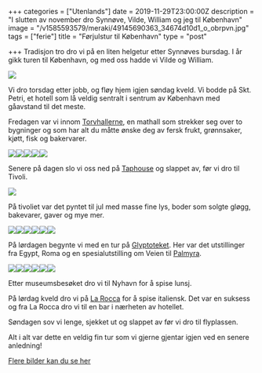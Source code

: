 +++
categories = ["Utenlands"]
date = 2019-11-29T23:00:00Z
description = "I slutten av november dro Synnøve, Vilde, William og jeg til København"
image = "/v1585593579/meraki/49145690363_34674d10d1_o_obrpvn.jpg"
tags = ["ferie"]
title = "Førjulstur til København"
type = "post"

+++
Tradisjon tro dro vi på en liten helgetur etter Synnøves bursdag. I år gikk turen til København, og med oss hadde vi Vilde og William.

![](https://res.cloudinary.com/meraki-images/image/upload/w_650,q_auto,f_auto/v1585681800/meraki/k%C3%B8benhavn-1_cc3fip.jpg)

Vi dro torsdag etter jobb, og fløy hjem igjen søndag kveld. Vi bodde på Skt. Petri, et hotell som lå veldig sentralt i sentrum av København med gåavstand til det meste.

Fredagen var vi innom [Torvhallerne](https://torvehallernekbh.dk/), en mathall som strekker seg over to bygninger og som har alt du måtte ønske deg av fersk frukt, grønnsaker, kjøtt, fisk og bakervarer.

![](https://res.cloudinary.com/meraki-images/image/upload/w_650,q_auto,f_auto/v1585681826/meraki/k%C3%B8benhavn-2_niuez0.jpg)![](https://res.cloudinary.com/meraki-images/image/upload/w_650,q_auto,f_auto/v1585681831/meraki/k%C3%B8benhavn-3_qsx2wl.jpg)![](https://res.cloudinary.com/meraki-images/image/upload/w_650,q_auto,f_auto/v1585681837/meraki/k%C3%B8benhavn-5_wei1uf.jpg)![](https://res.cloudinary.com/meraki-images/image/upload/w_650,q_auto,f_auto/v1585681842/meraki/k%C3%B8benhavn-6_j28jpk.jpg)![](https://res.cloudinary.com/meraki-images/image/upload/w_650,q_auto,f_auto/v1585681850/meraki/k%C3%B8benhavn-7_jqv6xw.jpg)

Senere på dagen slo vi oss ned på [Taphouse](https://taphouse.dk/) og slappet av, før vi dro til Tivoli.

![](https://res.cloudinary.com/meraki-images/image/upload/w_650,q_auto,f_auto/v1585682013/meraki/k%C3%B8benhavn-21_k6dhnx.jpg)

På tivoliet var det pyntet til jul med masse fine lys, boder som solgte gløgg, bakevarer, gaver og mye mer.

![](https://res.cloudinary.com/meraki-images/image/upload/w_650,q_auto,f_auto/v1585681866/meraki/k%C3%B8benhavn-23_juatcn.jpg)![](https://res.cloudinary.com/meraki-images/image/upload/w_650,q_auto,f_auto/v1585681872/meraki/k%C3%B8benhavn-25_vql3ny.jpg)![](https://res.cloudinary.com/meraki-images/image/upload/w_650,q_auto,f_auto/v1585681881/meraki/k%C3%B8benhavn-27_zo04np.jpg)![](https://res.cloudinary.com/meraki-images/image/upload/w_650,q_auto,f_auto/v1585681894/meraki/k%C3%B8benhavn-33_vgf10w.jpg)![](https://res.cloudinary.com/meraki-images/image/upload/w_650,q_auto,f_auto/v1585681902/meraki/k%C3%B8benhavn-37_hcmu4g.jpg)![](https://res.cloudinary.com/meraki-images/image/upload/w_650,q_auto,f_auto/v1585681908/meraki/k%C3%B8benhavn-38_skuwas.jpg)

På lørdagen begynte vi med en tur på [Glyptoteket](https://www.glyptoteket.dk/). Her var det utstillinger fra Egypt, Roma og en spesialutstilling om Veien til [Palmyra](https://no.wikipedia.org/wiki/Palmyra).

![](https://res.cloudinary.com/meraki-images/image/upload/w_650,q_auto,f_auto/v1585681919/meraki/k%C3%B8benhavn-41_rm22iy.jpg)![](https://res.cloudinary.com/meraki-images/image/upload/w_650,q_auto,f_auto/v1585681924/meraki/k%C3%B8benhavn-43_islgff.jpg)![](https://res.cloudinary.com/meraki-images/image/upload/w_650,q_auto,f_auto/v1585681930/meraki/k%C3%B8benhavn-49_zt3xwr.jpg)![](https://res.cloudinary.com/meraki-images/image/upload/w_650,q_auto,f_auto/v1585681935/meraki/k%C3%B8benhavn-50_q1t7wl.jpg)![](https://res.cloudinary.com/meraki-images/image/upload/w_650,q_auto,f_auto/v1585681941/meraki/k%C3%B8benhavn-48_sqcw6k.jpg)![](https://res.cloudinary.com/meraki-images/image/upload/w_650,q_auto,f_auto/v1585681946/meraki/k%C3%B8benhavn-55_cx9n0m.jpg)

Etter museumsbesøket dro vi til Nyhavn for å spise lunsj.

På lørdag kveld dro vi på [La Rocca](http://larocca.dk/) for å spise italiensk. Det var en suksess og fra La Rocca dro vi til en bar i nærheten av hotellet.

Søndagen sov vi lenge, sjekket ut og slappet av før vi dro til flyplassen.

Alt i alt var dette en veldig fin tur som vi gjerne gjentar igjen ved en senere anledning!

[Flere bilder kan du se her](https://www.flickr.com/photos/136910559@N03/albums/72157711998961576)
